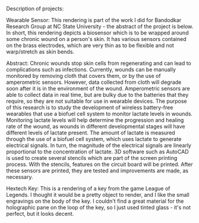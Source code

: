Description of projects:

Wearable Sensor: This rendering is part of the work I did for Bandodkar Research Group at NC State University - the abstract of the project is below. In short, this rendering depicts a biosensor which is to be wrapped around some chronic wound on a person's skin. It has various sensors contained on the brass electrodes, which are very thin as to be flexible and not warp/stretch as skin bends.

Abstract:
Chronic wounds stop skin cells from regenerating and can lead to complications such as infections. Currently, wounds can be manually monitored by removing cloth that covers them, or by the use of amperometric sensors. However, data collected from cloth will degrade soon after it is in the environment of the wound. Amperometric sensors are able to collect data in real time, but are bulky due to the batteries that they require, so they are not suitable for use in wearable devices. The purpose of this research is to study the development of wireless battery-free wearables that use a biofuel cell system to monitor lactate levels in wounds. Monitoring lactate levels will help determine the progression and healing rate of the wound, as wounds in different developmental stages will have different levels of lactate present. The amount of lactate is measured through the use of a biofuel cell system, which uses lactate to generate electrical signals. In turn, the magnitude of the electrical signals are linearly proportional to the concentration of lactate. 3D software such as AutoCAD is used to create several stencils which are part of the screen printing process. With the stencils, features on the circuit board will be printed. After these sensors are printed, they are tested and improvements are made, as necessary.



Hextech Key: This is a rendering of a key from the game League of Legends. I thought it would be a pretty object to render, and I like the small engravings on the body of the key. I couldn't find a great material for the holographic pane on the loop of the key, so I just used tinted glass - it's not perfect, but it looks decent.
